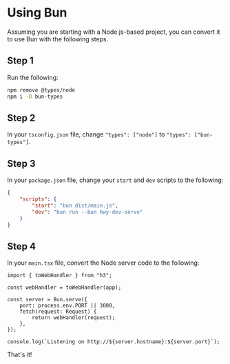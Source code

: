# Using Bun

Assuming you are starting with a Node.js-based project, you can convert it to use Bun with the following steps.

## Step 1

Run the following:

```sh
npm remove @types/node
npm i -D bun-types
```

## Step 2

In your `tsconfig.json` file, change `"types": ["node"]` to `"types": ["bun-types"]`.

## Step 3

In your `package.json` file, change your `start` and `dev` scripts to the following:

```json
{
	"scripts": {
		"start": "bun dist/main.js",
		"dev": "bun run --bun hwy-dev-serve"
	}
}
```

## Step 4

In your `main.tsx` file, convert the Node server code to the following:

```tsx
import { toWebHandler } from "h3";

const webHandler = toWebHandler(app);

const server = Bun.serve({
	port: process.env.PORT || 3000,
	fetch(request: Request) {
		return webHandler(request);
	},
});

console.log(`Listening on http://${server.hostname}:${server.port}`);
```

That's it!
